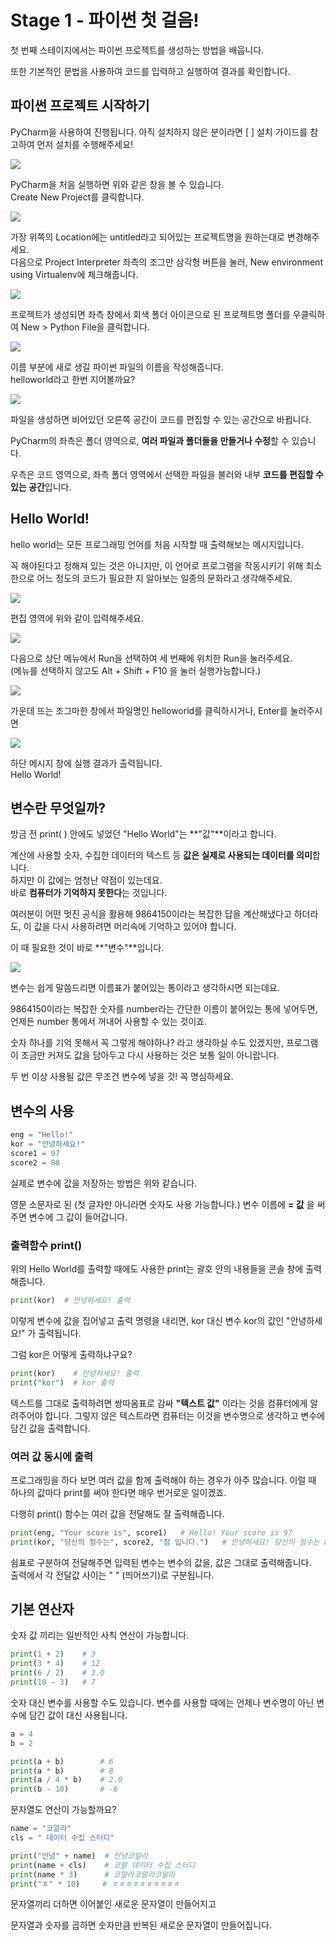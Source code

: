 # Stage 1 - 파이썬 첫 걸음!

첫 번째 스테이지에서는 파이썬 프로젝트를 생성하는 방법을 배웁니다. 

또한 기본적인 문법을 사용하여 코드를 입력하고 실행하여 결과를 확인합니다.

## 파이썬 프로젝트 시작하기

PyCharm을 사용하여 진행됩니다. 아직 설치하지 않은 분이라면 \[ \] 설치 가이드를 참고하여 먼저 설치를 수행해주세요!

![](../.gitbook/assets/image%20%2829%29.png)

PyCharm을 처음 실행하면 위와 같은 창을 볼 수 있습니다.  
Create New Project를 클릭합니다.



![](../.gitbook/assets/image%20%2846%29.png)

가장 위쪽의 Location에는 untitled라고 되어있는 프로젝트명을 원하는대로 변경해주세요.  
다음으로 Project Interpreter 좌측의 조그만 삼각형 버튼을 눌러, New environment using Virtualenv에 체크해줍니다.



![](../.gitbook/assets/image%20%28137%29.png)

프로젝트가 생성되면 좌측 창에서 회색 폴더 아이콘으로 된 프로젝트명 폴더를 우클릭하여 New &gt; Python File을 클릭합니다.



![](../.gitbook/assets/image%20%2842%29.png)

이름 부분에 새로 생길 파이썬 파일의 이름을 작성해줍니다.  
helloworld라고 한번 지어볼까요?

![](../.gitbook/assets/image%20%28138%29.png)

파일을 생성하면 비어있던 오른쪽 공간이 코드를 편집할 수 있는 공간으로 바뀝니다.

PyCharm의 좌측은 폴더 영역으로, **여러 파일과 폴더들을 만들거나 수정**할 수 있습니다.

 우측은 코드 영역으로, 좌측 폴더 영역에서 선택한 파일을 불러와 내부 **코드를 편집할 수 있는 공간**입니다.



## Hello World!

hello world는 모든 프로그래밍 언어를 처음 시작할 때 출력해보는 메시지입니다.

꼭 해야된다고 정해져 있는 것은 아니지만, 이 언어로 프로그램을 작동시키기 위해 최소한으로 어느 정도의 코드가 필요한 지 알아보는 일종의 문화라고 생각해주세요.

![](../.gitbook/assets/image%20%2876%29.png)

편집 영역에 위와 같이 입력해주세요.

![](../.gitbook/assets/image%20%28125%29.png)

다음으로 상단 메뉴에서 Run을 선택하여 세 번째에 위치한 Run을 눌러주세요.  
\(메뉴를 선택하지 않고도 Alt + Shift + F10 을 눌러 실행가능합니다.\)

![](../.gitbook/assets/image%20%28101%29.png)

가운데 뜨는 조그마한 창에서 파일명인 helloworld를 클릭하시거나, Enter를 눌러주시면

![](../.gitbook/assets/image%20%2820%29.png)

하단 메시지 창에 실행 결과가 출력됩니다.   
Hello World!



## 변수란 무엇일까?

방금 전 print\( \) 안에도 넣었던 "Hello World"는 **"값"**이라고 합니다.

계산에 사용할 숫자, 수집한 데이터의 텍스트 등 **값은 실제로 사용되는 데이터를 의미**합니다.  
하지만 이 값에는 엄청난 약점이 있는데요.   
바로 **컴퓨터가 기억하지 못한다**는 것입니다. 

여러분이 어떤 멋진 공식을 활용해 9864150이라는 복잡한 답을 계산해냈다고 하더라도, 이 값을 다시 사용하려면 머리속에 기억하고 있어야 합니다. 

이 때 필요한 것이 바로 **"변수"**입니다. 

![](../.gitbook/assets/image%20%2821%29.png)

변수는 쉽게 말씀드리면 이름표가 붙어있는 통이라고 생각하시면 되는데요.

9864150이라는 복잡한 숫자를 number라는 간단한 이름이 붙어있는 통에 넣어두면, 언제든 number 통에서 꺼내어 사용할 수 있는 것이죠.

숫자 하나를 기억 못해서 꼭 그렇게 해야하나? 라고 생각하실 수도 있겠지만, 프로그램이 조금만 커져도 값을 담아두고 다시 사용하는 것은 보통 일이 아니랍니다.

두 번 이상 사용될 값은 무조건 변수에 넣을 것! 꼭 명심하세요.



## 변수의 사용

```python
eng = "Hello!"
kor = "안녕하세요!"
score1 = 97
score2 = 88
```

실제로 변수에 값을 저장하는 방법은 위와 같습니다.

영문 소문자로 된 \(첫 글자만 아니라면 숫자도 사용 가능합니다.\) 변수 이름에  **= 값** 을 써주면 변수에 그 값이 들어갑니다.



### 출력함수 print\(\)

위의 Hello World를 출력할 때에도 사용한 print는 괄호 안의 내용들을 콘솔 창에 출력해줍니다.

```python
print(kor)  # 안녕하세요! 출력
```

이렇게 변수에 값을 집어넣고 출력 명령을 내리면, kor 대신 변수 kor의 값인 "안녕하세요!" 가 출력됩니다.

그럼 kor은 어떻게 출력하냐구요?

```python
print(kor)    # 안녕하세요! 출력
print("kor")  # kor 출력
```

텍스트를 그대로 출력하려면 쌍따옴표로 감싸 **"텍스트 값"** 이라는 것을 컴퓨터에게 알려주어야 합니다. 그렇지 않은 텍스트라면 컴퓨터는 이것을 변수명으로 생각하고 변수에 담긴 값을 출력합니다.



### 여러 값 동시에 출력

프로그래밍을 하다 보면 여러 값을 함께 출력해야 하는 경우가 아주 많습니다. 이럴 때 하나의 값마다 print를 써야 한다면 매우 번거로운 일이겠죠.

다행히 print\(\) 함수는 여러 값을 전달해도 잘 출력해줍니다.

```python
print(eng, "Your score is", score1)   # Hello! Your score is 97
print(kor, "당신의 점수는", score2, "점 입니다.")   # 안녕하세요! 당신의 점수는 88 점 입니다.
```

쉼표로 구분하여 전달해주면 입력된 변수는 변수의 값을, 값은 그대로 출력해줍니다.  
출력에서 각 전달값 사이는 " " \(띄어쓰기\)로 구분됩니다.



## 기본 연산자

숫자 값 끼리는 일반적인 사칙 연산이 가능합니다.

```python
print(1 + 2)    # 3
print(3 * 4)    # 12
print(6 / 2)    # 3.0
print(10 - 3)   # 7
```



숫자 대신 변수를 사용할 수도 있습니다. 변수를 사용할 때에는 언제나 변수명이 아닌 변수에 담긴 값이 대신 사용됩니다.

```python
a = 4
b = 2

print(a + b)        # 6
print(a * b)        # 8
print(a / 4 * b)    # 2.0
print(b - 10)       # -6
```



문자열도 연산이 가능할까요?

```python
name = "코알라"
cls = " 데이터 수집 스터디"

print("안녕" + name)  # 안녕코알라
print(name + cls)    # 코알 데이터 수집 스터디
print(name * 3)      # 코알라코알라코알라
print("ㅎ" * 10)     # ㅎㅎㅎㅎㅎㅎㅎㅎㅎㅎ
```

문자열끼리 더하면 이어붙인 새로운 문자열이 만들어지고

문자열과 숫자를 곱하면 숫자만큼 반복된 새로운 문자열이 만들어집니다.

